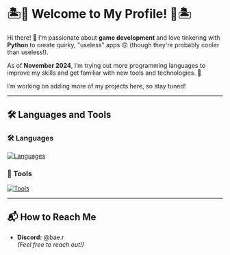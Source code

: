 # 🏝🐻 Welcome to My Profile! 🐻🏝

Hi there! 👋 I’m passionate about **game development** and love tinkering with **Python** to create quirky, "useless" apps 🙃 (though they're probably cooler than useless!).

As of **November 2024**, I’m trying out more programming languages to improve my skills and get familiar with new tools and technologies. 🚀

I’m working on adding more of my projects here, so stay tuned!
<!--
I have worked with [Evie](https://github.com/EvieDoesStuff) on various private *(so far)* projects—she’s been an amazing developer and friend for a while now 😄.
-->
<hr>

## 🛠 Languages and Tools
### 🛠 Languages
[![Languages](https://skillicons.dev/icons?i=js,html,css,py,cpp,cs,java,lua)](https://skillicons.dev)

### 🔧 Tools
[![Tools](https://skillicons.dev/icons?i=raspberrypi,mysql,sqlite)](https://skillicons.dev)


<hr>

## 📬 How to Reach Me
- **Discord:** @bae.r  
*(Feel free to reach out!)*


<!--
**Bear-ium/Bear-ium** is a ✨ _special_ ✨ repository because its `README.md` (this file) appears on your GitHub profile.

Here are some ideas to get you started:

- 🔭 I’m currently working on ...
- 🌱 I’m currently learning ...
- 👯 I’m looking to collaborate on ...
- 🤔 I’m looking for help with ...
- 💬 Ask me about ...
- 📫 How to reach me: ...
- 😄 Pronouns: ...
- ⚡ Fun fact: ...
-->
